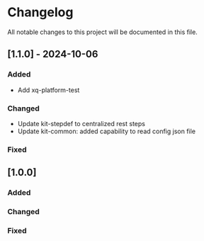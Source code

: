 # Changelog

All notable changes to this project will be documented in this file.

## [1.1.0] - 2024-10-06

### Added

- Add xq-platform-test

### Changed

- Update kit-stepdef to centralized rest steps
- Update kit-common: added capability to read config json file

### Fixed

## [1.0.0]

### Added

### Changed

### Fixed
